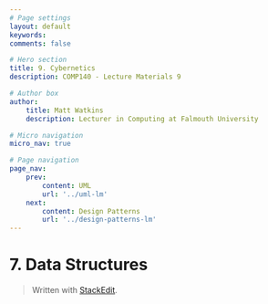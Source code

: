 ```yaml
---
# Page settings
layout: default
keywords:
comments: false

# Hero section
title: 9. Cybernetics
description: COMP140 - Lecture Materials 9

# Author box
author:
    title: Matt Watkins
    description: Lecturer in Computing at Falmouth University

# Micro navigation
micro_nav: true

# Page navigation
page_nav:
    prev:
        content: UML
        url: '../uml-lm'
    next:
        content: Design Patterns
        url: '../design-patterns-lm'
---
```


# 7. Data Structures


> Written with [StackEdit](https://stackedit.io/).
<!--stackedit_data:
eyJoaXN0b3J5IjpbLTkzOTcxNzgzNV19
-->